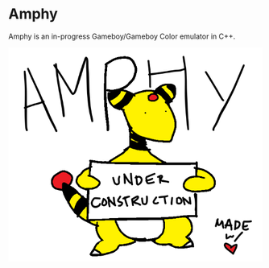 # Amphy

Amphy is an in-progress Gameboy/Gameboy Color emulator in C++.

![amphy](./img/construction.bmp)
